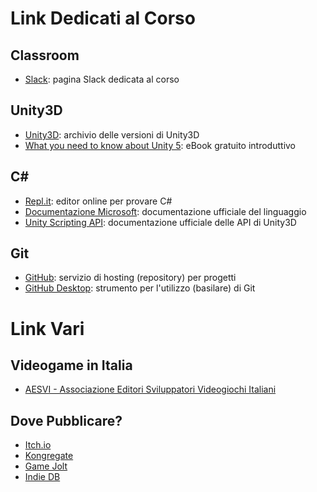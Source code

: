 # Link Dedicati al Corso

## Classroom
* [Slack](https://fda-2017-intermediate.slack.com): pagina Slack dedicata al corso

## Unity3D
* [Unity3D](https://unity3d.com/get-unity/download/archive): archivio delle versioni di Unity3D
* [What you need to know about Unity 5](https://www.packtpub.com/packt/free-ebook/what-you-need-know-about-unity-5): eBook gratuito introduttivo

## C#
* [Repl.it](https://repl.it/languages/csharp): editor online per provare C#
* [Documentazione Microsoft](https://docs.microsoft.com/it-it/dotnet/csharp/language-reference/index): documentazione ufficiale del linguaggio
* [Unity Scripting API](https://docs.unity3d.com/ScriptReference/): documentazione ufficiale delle API di Unity3D

## Git
* [GitHub](https://www.github.com/): servizio di hosting (repository) per progetti
* [GitHub Desktop](https://desktop.github.com/): strumento per l'utilizzo (basilare) di Git

# Link Vari

## Videogame in Italia

* [AESVI - Associazione Editori Sviluppatori Videogiochi Italiani](http://aesvi.it/)

## Dove Pubblicare?

* [Itch.io](https://itch.io/)
* [Kongregate](http://www.kongregate.com/)
* [Game Jolt](http://gamejolt.com/)
* [Indie DB](http://www.indiedb.com/)
